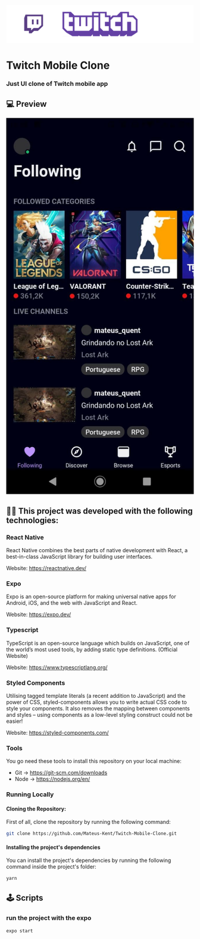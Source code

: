 <img id="header" src="./.github/TwitchHeader.svg" >

# Twitch Mobile Clone

### Just UI clone of Twitch mobile app

## 💻 Preview

<img id="preview" src="./.github/TwitchPreview.jpg" >

## 👨‍💻 This project was developed with the following technologies:

### React Native
React Native combines the best parts of native development with React, a best-in-class JavaScript library for building user interfaces.

Website: https://reactnative.dev/

### Expo 
Expo is an open-source platform for making universal native apps for Android, iOS, and the web with JavaScript and React.

Website: https://expo.dev/

### Typescript 

TypeScript is an open-source language which builds on JavaScript, one of the world’s most used tools, by adding static type definitions. (Official Website)

Website: https://www.typescriptlang.org/

### Styled Components
Utilising tagged template literals (a recent addition to JavaScript) and the power of CSS, styled-components allows you to write actual CSS code to style your components. It also removes the mapping between components and styles – using components as a low-level styling construct could not be easier!

Website: https://styled-components.com/

### Tools

You go need these tools to install this repository on your local machine:

- Git -> https://git-scm.com/downloads
- Node -> https://nodejs.org/en/

### Running Locally

#### Cloning the Repository:

First of all, clone the repository by running the following command:

```bash
git clone https://github.com/Mateus-Kent/Twitch-Mobile-Clone.git
```

#### Installing the project's dependencies

You can install the project's dependencies by running the following command inside the project's folder:

```bash
yarn
```

## :joystick: Scripts

### run the project with the expo

```bash
expo start
```